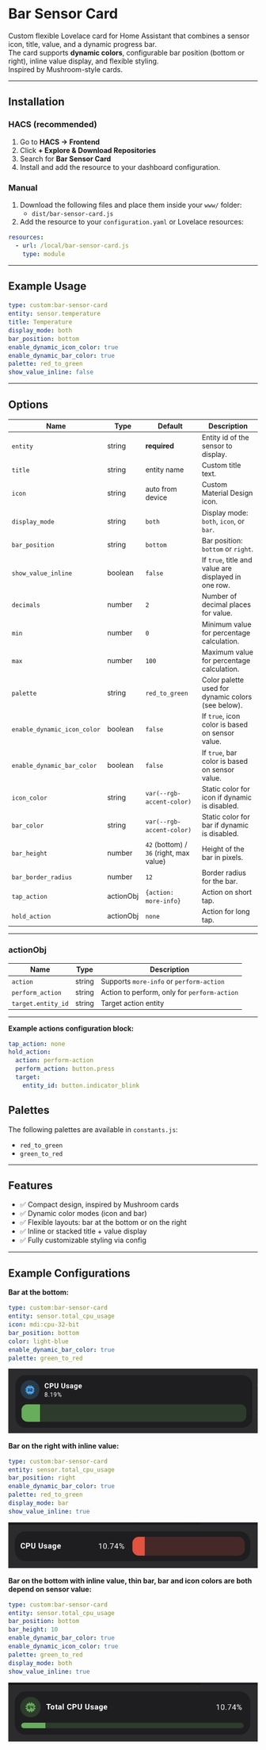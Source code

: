 # Bar Sensor Card

Custom flexible Lovelace card for Home Assistant that combines a sensor icon, title, value, and a dynamic progress bar.  
The card supports **dynamic colors**, configurable bar position (bottom or right), inline value display, and flexible styling.  
Inspired by Mushroom-style cards.

---

## Installation

### HACS (recommended)
1. Go to **HACS → Frontend**
2. Click **+ Explore & Download Repositories**
3. Search for **Bar Sensor Card**
4. Install and add the resource to your dashboard configuration.

### Manual
1. Download the following files and place them inside your `www/` folder:
   - `dist/bar-sensor-card.js`
2. Add the resource to your `configuration.yaml` or Lovelace resources:

```yaml
resources:
  - url: /local/bar-sensor-card.js
    type: module
```

---

## Example Usage

```yaml
type: custom:bar-sensor-card
entity: sensor.temperature
title: Temperature
display_mode: both
bar_position: bottom
enable_dynamic_icon_color: true
enable_dynamic_bar_color: true
palette: red_to_green
show_value_inline: false
```

---

## Options

| Name                        | Type      | Default                                 | Description                                          |
|-----------------------------|-----------|------------------------------           |------------------------------------------------------|
| `entity`                    | string    | **required**                            | Entity id of the sensor to display.                  |
| `title`                     | string    | entity name                             | Custom title text.                                   |
| `icon`                      | string    | auto from device                        | Custom Material Design icon.                         |
| `display_mode`              | string    | `both`                                  | Display mode: `both`, `icon`, or `bar`.              |
| `bar_position`              | string    | `bottom`                                | Bar position: `bottom` or `right`.                   |
| `show_value_inline`         | boolean   | `false`                                 | If `true`, title and value are displayed in one row. |
| `decimals`                  | number    | `2`                                     | Number of decimal places for value.                  |
| `min`                       | number    | `0`                                     | Minimum value for percentage calculation.            |
| `max`                       | number    | `100`                                   | Maximum value for percentage calculation.            |
| `palette`                   | string    | `red_to_green`                          | Color palette used for dynamic colors (see below).   |
| `enable_dynamic_icon_color` | boolean   | `false`                                 | If `true`, icon color is based on sensor value.      |
| `enable_dynamic_bar_color`  | boolean   | `false`                                 | If `true`, bar color is based on sensor value.       |
| `icon_color`                | string    | `var(--rgb-accent-color)`               | Static color for icon if dynamic is disabled.        |
| `bar_color`                 | string    | `var(--rgb-accent-color)`               | Static color for bar if dynamic is disabled.         |
| `bar_height`                | number    | `42` (bottom) / `36` (right, max value) | Height of the bar in pixels.                         |
| `bar_border_radius`         | number    | `12`                                    | Border radius for the bar.                           |
| `tap_action`                | actionObj | `{action: more-info}`                   | Action on short tap.                                 |
| `hold_action`               | actionObj | `none`                                  | Action for long tap.                                 |
---

### actionObj
| Name               | Type      | Description                                  |
|--------------------|-----------|----------------------------------------------|
| `action`           | string    | Supports `more-info` or `perform-action`     |
| `perform_action`   | string    | Action to perform, only for `perform-action` |
| `target.entity_id` | string    | Target action entity                         |
---

**Example actions configuration block:**
```yaml
tap_action: none
hold_action:
  action: perform-action    
  perform_action: button.press  
  target:
    entity_id: button.indicator_blink
```

## Palettes

The following palettes are available in `constants.js`:

- `red_to_green`
- `green_to_red`

---

## Features
- ✅ Compact design, inspired by Mushroom cards  
- ✅ Dynamic color modes (icon and bar)  
- ✅ Flexible layouts: bar at the bottom or on the right  
- ✅ Inline or stacked title + value display  
- ✅ Fully customizable styling via config  

---

## Example Configurations

**Bar at the bottom:**

```yaml
type: custom:bar-sensor-card
entity: sensor.total_cpu_usage
icon: mdi:cpu-32-bit
bar_position: bottom
color: light-blue
enable_dynamic_bar_color: true
palette: green_to_red
```
![Example 4](images/example1.png)

**Bar on the right with inline value:**

```yaml
type: custom:bar-sensor-card
entity: sensor.total_cpu_usage
bar_position: right
enable_dynamic_bar_color: true
palette: red_to_green
display_mode: bar
show_value_inline: true
```
![Example 2](images/example2.png)

**Bar on the bottom with inline value, thin bar, bar and icon colors are both depend on sensor value:**
```yaml
type: custom:bar-sensor-card
entity: sensor.total_cpu_usage
bar_position: bottom
bar_height: 10
enable_dynamic_bar_color: true
enable_dynamic_icon_color: true
palette: green_to_red
display_mode: both
show_value_inline: true
```
![Example 3](images/example3.png)
